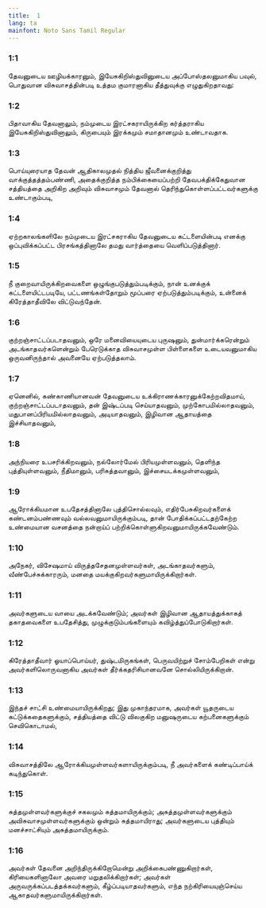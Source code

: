 ```yaml
---
title:  1
lang: ta
mainfont: Noto Sans Tamil Regular
---
```


###  1:1

தேவனுடைய ஊழியக்காரனும், இயேசுகிறிஸ்துவினுடைய அப்போஸ்தலனுமாகிய பவுல், பொதுவான விசுவாசத்தின்படி உத்தம குமாரனாகிய தீத்துவுக்கு எழுதுகிறதாவது:

###  1:2

பிதாவாகிய தேவனாலும், நம்முடைய இரட்சகராயிருக்கிற கர்த்தராகிய இயேசுகிறிஸ்துவினாலும், கிருபையும் இரக்கமும் சமாதானமும் உண்டாவதாக.

###  1:3

பொய்யுரையாத தேவன் ஆதிகாலமுதல் நித்திய ஜீவனைக்குறித்து வாக்குத்தத்தம்பண்ணி, அதைக்குறித்த நம்பிக்கையைப்பற்றி தேவபக்திக்கேதுவான சத்தியத்தை அறிகிற அறிவும் விசுவாசமும் தேவனால் தெரிந்துகொள்ளப்பட்டவர்களுக்கு உண்டாகும்படி,

###  1:4

ஏற்றகாலங்களிலே நம்முடைய இரட்சகராகிய தேவனுடைய கட்டளையின்படி எனக்கு ஒப்புவிக்கப்பட்ட பிரசங்கத்தினாலே தமது வார்த்தையை வெளிப்படுத்தினார்.

###  1:5

நீ குறைவாயிருக்கிறவைகளை ஒழுங்குபடுத்தும்படிக்கும், நான் உனக்குக் கட்டளையிட்டபடியே, பட்டணங்கள்தோறும் மூப்பரை ஏற்படுத்தும்படிக்கும், உன்னைக் கிரேத்தாதீவிலே விட்டுவந்தேன்.

###  1:6

குற்றஞ்சாட்டப்படாதவனும், ஒரே மனைவியையுடைய புருஷனும், துன்மார்க்கரென்றும் அடங்காதவர்களென்றும் பேரெடுக்காத விசுவாசமுள்ள பிள்ளைகளை உடையவனுமாகிய ஒருவனிருந்தால் அவனையே ஏற்படுத்தலாம்.

###  1:7

ஏனெனில், கண்காணியானவன் தேவனுடைய உக்கிராணக்காரனுக்கேற்றவிதமாய், குற்றஞ்சாட்டப்படாதவனும், தன் இஷ்டப்படி செய்யாதவனும், முற்கோபமில்லாதவனும், மதுபானப்பிரியமில்லாதவனும், அடியாதவனும், இழிவான ஆதாயத்தை இச்சியாதவனும்,

###  1:8

அந்நியரை உபசரிக்கிறவனும், நல்லோர்மேல் பிரியமுள்ளவனும், தெளிந்த புத்தியுள்ளவனும், நீதிமானும், பரிசுத்தவானும், இச்சையடக்கமுள்ளவனும்,

###  1:9

ஆரோக்கியமான உபதேசத்தினாலே புத்திசொல்லவும், எதிர்பேசுகிறவர்களைக் கண்டனம்பண்ணவும் வல்லவனுமாயிருக்கும்படி, தான் போதிக்கப்பட்டதற்கேற்ற உண்மையான வசனத்தை நன்றாய்ப் பற்றிக்கொள்ளுகிறவனுமாயிருக்கவேண்டும்.

###  1:10

அநேகர், விசேஷமாய் விருத்தசேதனமுள்ளவர்கள், அடங்காதவர்களும், வீண்பேச்சுக்காரரும், மனதை மயக்குகிறவர்களுமாயிருக்கிறார்கள்.

###  1:11

அவர்களுடைய வாயை அடக்கவேண்டும்; அவர்கள் இழிவான ஆதாயத்துக்காகத் தகாதவைகளை உபதேசித்து, முழுக்குடும்பங்களையும் கவிழ்த்துப்போடுகிறார்கள்.

###  1:12

கிரேத்தாதீவார் ஓயாப்பொய்யர், துஷ்டமிருகங்கள், பெருவயிற்றுச் சோம்பேறிகள் என்று அவர்களிலொருவனாகிய அவர்கள் தீர்க்கதரிசியானவனே சொல்லியிருக்கிறான்.

###  1:13

இந்தச் சாட்சி உண்மையாயிருக்கிறது; இது முகாந்தரமாக, அவர்கள் யூதருடைய கட்டுக்கதைகளுக்கும், சத்தியத்தை விட்டு விலகுகிற மனுஷருடைய கற்பனைகளுக்கும் செவிகொடாமல்,

###  1:14

விசுவாசத்திலே ஆரோக்கியமுள்ளவர்களாயிருக்கும்படி, நீ அவர்களைக் கண்டிப்பாய்க் கடிந்துகொள்.

###  1:15

சுத்தமுள்ளவர்களுக்குச் சகலமும் சுத்தமாயிருக்கும்; அசுத்தமுள்ளவர்களுக்கும் அவிசுவாசமுள்ளவர்களுக்கும் ஒன்றும் சுத்தமாயிராது; அவர்களுடைய புத்தியும் மனச்சாட்சியும் அசுத்தமாயிருக்கும்.

###  1:16

அவர்கள் தேவனை அறிந்திருக்கிறோமென்று அறிக்கைபண்ணுகிறார்கள், கிரியைகளினாலோ அவரை மறுதலிக்கிறார்கள்; அவர்கள் அருவருக்கப்படத்தக்கவர்களும், கீழ்ப்படியாதவர்களும், எந்த நற்கிரியையுஞ்செய்ய ஆகாதவர்களுமாயிருக்கிறார்கள்.

